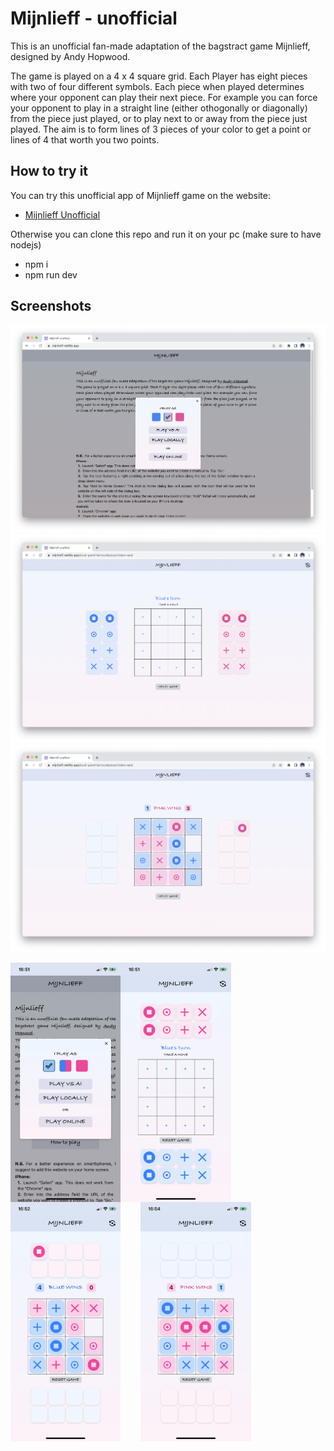 # Mijnlieff - unofficial

This is an unofficial fan-made adaptation of the bagstract game Mijnlieff, designed by Andy Hopwood.

The game is played on a 4 x 4 square grid. Each Player has eight pieces with two of four different symbols.
Each piece when played determines where your opponent can play their next piece. For example you can force your 
opponent to play in a straight line (either othogonally or diagonally) from the piece just played, or to play
next to or away from the piece just played. The aim is to form lines of 3 pieces of your color to get a point
or lines of 4 that worth you two points.

## How to try it

You can try this unofficial app of Mijnlieff game on the website:
- [Mijnlieff Unofficial](https://mijnlieff.netlify.app)

Otherwise you can clone this repo and run it on your pc (make sure to have nodejs)
- npm i
- npm run dev

## Screenshots

![homme-landscape](screenshots/home-landscape.png?raw=true "Home screen")
![start-vs-ai-landscape](screenshots/start-vs-ai-landscape.png?raw=true "Beginning of a solo game vs AI")
![end-vs-ai-landscape](screenshots/end-vs-ai-landscape.png?raw=true "End of a solo game vs AI")
<div style="display: flex;" align="center">
  <img src="screenshots/home-portrait.png" width="35%"/>
  <img src="screenshots/start-vs-ai-portrait.png" width="35%"/>
</div>
<div style="display: flex; column-gap: 2rem;" align="center">
  <img src="screenshots/end-vs-ai-portrait1.png" width="35%"/>
  <img src="screenshots/end-vs-ai-portrait2.png" width="35%"/>
</div>
